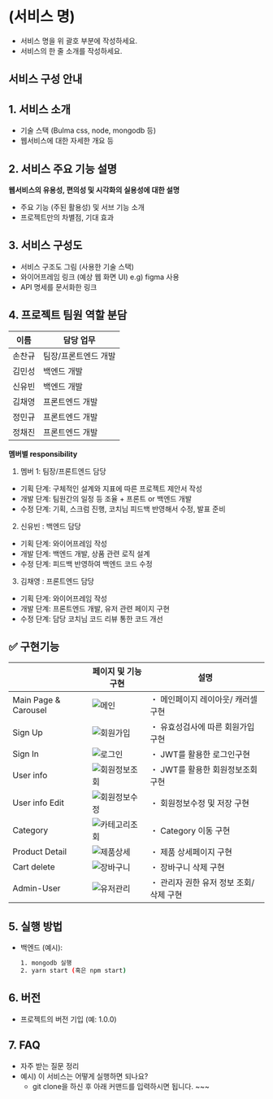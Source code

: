 # (서비스 명)
- 서비스 명을 위 괄호 부분에 작성하세요.
- 서비스의 한 줄 소개를 작성하세요.


## 서비스 구성 안내

## 1. 서비스 소개

- 기술 스택 (Bulma css, node, mongodb 등)
- 웹서비스에 대한 자세한 개요 등


## 2. 서비스 주요 기능 설명

**웹서비스의 유용성, 편의성 및 시각화의 실용성에 대한 설명**
  - 주요 기능 (주된 활용성) 및 서브 기능 소개
  - 프로젝트만의 차별점, 기대 효과

## 3. 서비스 구성도
  - 서비스 구조도 그림 (사용한 기술 스택)
  - 와이어프레임 링크 (예상 웹 화면 UI) e.g) figma 사용
  - API 명세를 문서화한 링크

## 4. 프로젝트 팀원 역할 분담
| 이름 | 담당 업무 |
| ------ | ------ |
| 손찬규 | 팀장/프론트엔드 개발 |
| 김민성 | 백엔드 개발 |
| 신유빈 | 백엔드 개발 |
| 김채영 | 프론트엔드 개발 |
| 정민규 | 프론트엔드 개발 |
|  정채진 | 프론트엔드 개발 |

**멤버별 responsibility**

1. 멤버 1: 팀장/프론트엔드 담당

- 기획 단계: 구체적인 설계와 지표에 따른 프로젝트 제안서 작성
- 개발 단계: 팀원간의 일정 등 조율 + 프론트 or 백엔드 개발
- 수정 단계: 기획, 스크럼 진행, 코치님 피드백 반영해서 수정, 발표 준비

2. 신유빈 : 백엔드 담당

- 기획 단계: 와이어프레임 작성
- 개발 단계: 백엔드 개발, 상품 관련 로직 설계
- 수정 단계: 피드백 반영하여 백엔드 코드 수정

3. 김채영 : 프론트엔드 담당

- 기획 단계: 와이어프레임 작성
- 개발 단계: 프론트엔드 개발, 유저 관련 페이지 구현
- 수정 단계: 담당 코치님 코드 리뷰 통한 코드 개선

## ✅ 구현기능

|  | 페이지 및 기능구현 | 설명 |
| --- | --- | --- |
| Main Page & Carousel | ![메인](/uploads/d8b641ae71b943a34b031a85ec65d760/메인.gif) | ・ 메인페이지 레이아웃/ 캐러셀 구현 |
| Sign Up | ![회원가입](/uploads/dad3f26a107d00adb73b133acdc7cd8f/회원가입.gif) | ・ 유효성검사에 따른 회원가입 구현 |
| Sign In | ![로그인](/uploads/a57c9ed8027bd8a34262fbeb6dfccd96/로그인.gif) | ・ JWT를 활용한 로그인구현 |
| User info | ![회원정보조회](/uploads/b4c235dec92f9fe779fcc7dcb1a61b2e/회원정보조회.gif) | ・ JWT를 활용한 회원정보조회 구현 |
| User info Edit | ![회원정보수정](/uploads/de2d3a463c228b1725ad921eb9f21bf2/회원정보수정.gif) | ・ 회원정보수정 및 저장 구현 |
| Category | ![카테고리조회](/uploads/13e0f27de5c0cf05895f0ba05b3135d4/카테고리조회.gif) | ・ Category 이동 구현 |
| Product Detail | ![제품상세](/uploads/4947fed060705deb5b1e0989b0451a9b/제품상세.gif) | ・ 제품 상세페이지 구현|
| Cart delete | ![장바구니](/uploads/e57269a196166a34d244e73a9d7f3b4c/장바구니.gif) | ・ 장바구니 삭제 구현 |
| Admin-User | ![유저관리](/uploads/0dacdab8c7e7beb6237b6e969a9ff999/유저관리.gif) | ・ 관리자 권한 유저 정보 조회/삭제 구현 |


## 5. 실행 방법
- 백엔드 (예시):
  ```bash
  1. mongodb 실행
  2. yarn start (혹은 npm start)
  ```

## 6. 버전
  - 프로젝트의 버전 기입 (예: 1.0.0)

## 7. FAQ
  - 자주 받는 질문 정리
  - 예시) 이 서비스는 어떻게 실행하면 되나요?
    - git clone을 하신 후 아래 커맨드를 입력하시면 됩니다. ~~~
